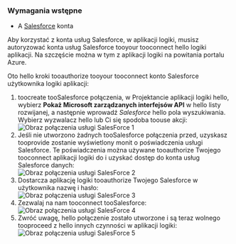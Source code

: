 ### <a name="prerequisites"></a>Wymagania wstępne
* A [Salesforce](https://salesforce.com) konta  

Aby korzystać z konta usług Salesforce, w aplikacji logiki, musisz autoryzować konta usług Salesforce tooyour tooconnect hello logiki aplikacji. Na szczęście można w tym z aplikacji logiki na powitania portalu Azure.  

Oto hello kroki tooauthorize tooyour tooconnect konto Salesforce użytkownika logiki aplikacji:  

1. toocreate tooSalesforce połączenia, w Projektancie aplikacji logiki hello, wybierz **Pokaż Microsoft zarządzanych interfejsów API** w hello listy rozwijanej, a następnie wprowadź *Salesforce* hello pola wyszukiwania. Wybierz wyzwalacz hello lub Ci się spodoba toouse akcji:  
   ![Obraz połączenia usługi SalesForce 1](./media/connectors-create-api-salesforce/salesforce-1.png)  
2. Jeśli nie utworzono żadnych tooSalesforce połączenia przed, uzyskasz tooprovide zostanie wyświetlony monit o poświadczenia usługi Salesforce. Te poświadczenia można używane tooauthorize Twojego tooconnect aplikacji logiki do i uzyskać dostęp do konta usług Salesforce danych:  
   ![Obraz połączenia usługi SalesForce 2](./media/connectors-create-api-salesforce/salesforce-2.png)  
3. Dostarcza aplikację logiki tooauthorize Twojego Salesforce w użytkownika nazwę i hasło:  
   ![Obraz połączenia usługi SalesForce 3](./media/connectors-create-api-salesforce/salesforce-3.png)  
4. Zezwalaj na nam tooconnect tooSalesforce:  
   ![Obraz połączenia usługi SalesForce 4](./media/connectors-create-api-salesforce/salesforce-4.png)  
5. Zwróć uwagę, hello połączenie zostało utworzone i są teraz wolnego tooproceed z hello innych czynności w aplikacji logiki:  
   ![Obraz połączenia usługi SalesForce 5](./media/connectors-create-api-salesforce/salesforce-5.png)  

